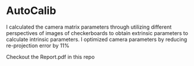 # AutoCalib


I calculated the camera matrix parameters through utilizing different perspectives of images of checkerboards to obtain extrinsic parameters to calculate intrinsic parameters. I optimized camera parameters by reducing re-projection error by 11%

Checkout the Report.pdf in this repo
